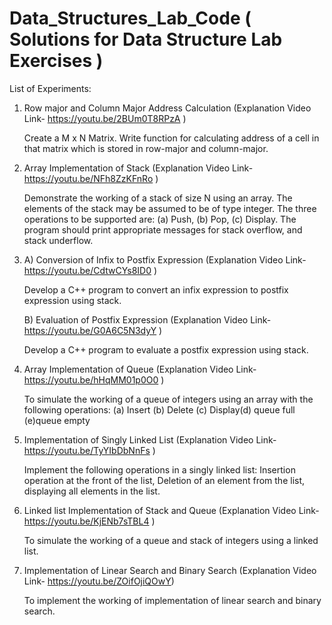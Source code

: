 # Data_Structures_Lab_Code ( Solutions for Data Structure Lab Exercises )

List of Experiments:

1. Row major and Column Major Address Calculation (Explanation Video Link- https://youtu.be/2BUm0T8RPzA )

    Create a M x N Matrix. Write function for calculating address of a cell in that matrix which is stored in row-major and column-major.

2. Array Implementation of Stack (Explanation Video Link- https://youtu.be/NFh8ZzKFnRo )

    Demonstrate the working of a stack of size N using an array. The elements of the stack may be assumed to be of type integer. The three operations to be supported are: (a) Push, (b) Pop, (c) Display. The program should print appropriate messages for stack overflow, and stack underflow.

3. A) Conversion of Infix to Postfix Expression (Explanation Video Link- https://youtu.be/CdtwCYs8ID0 )

    Develop a C++ program to convert an infix expression to postfix expression using stack.

    B) Evaluation of Postfix Expression (Explanation Video Link- https://youtu.be/G0A6C5N3dyY )

    Develop a C++ program to evaluate a postfix expression using stack.

4. Array Implementation of Queue (Explanation Video Link- https://youtu.be/hHqMM01p0O0 )  

    To simulate the working of a queue of integers using an array with the following operations: (a) Insert (b) Delete (c) Display(d) queue full (e)queue empty

5. Implementation of Singly Linked List (Explanation Video Link- https://youtu.be/TyYIbDbNnFs )

    Implement the following operations in a singly linked list: Insertion operation at the front of the list, Deletion of an element from the list, displaying all elements in the list.

6. Linked list Implementation of Stack and Queue (Explanation Video Link- https://youtu.be/KjENb7sTBL4 )

    To simulate the working of a queue and stack of integers using a linked list.

7. Implementation of Linear Search and Binary Search (Explanation Video Link- https://youtu.be/ZOifOjiQOwY)

    To implement the working of implementation of linear search and binary search.